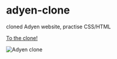 # adyen-clone
cloned Adyen website, practise CSS/HTML

[To the clone!](https://tarekalmanabri.github.io/adyen-clone/)

![Adyen clone](https://user-images.githubusercontent.com/61993467/98682276-086d1380-2364-11eb-88fa-faa029f82920.png)
